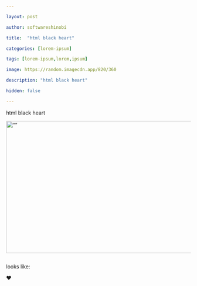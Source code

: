 ```yaml
---

layout: post

author: softwareshinobi

title:  "html black heart"

categories: [lorem-ipsum]

tags: [lorem-ipsum,lorem,ipsum]

image: https://random.imagecdn.app/820/360

description: "html black heart"

hidden: false

---
```


html black heart

<img src="https://random.imagecdn.app/820/360" alt= “” width="820" height="360">

```&#9829;
```

looks like:

<div class="showcase">

&#9829;

</div>
